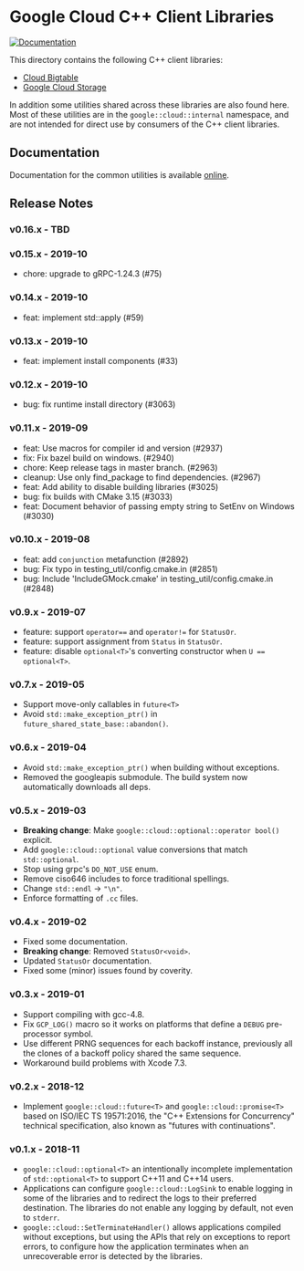 # Google Cloud C++ Client Libraries

[![Documentation][doxygen-shield]][doxygen-link]

[doxygen-shield]: https://img.shields.io/badge/documentation-master-brightgreen.svg
[doxygen-link]: https://googleapis.dev/cpp/google-cloud-common/latest/

This directory contains the following C++ client libraries:

* [Cloud Bigtable](bigtable/README.md)
* [Google Cloud Storage](storage/README.md)

In addition some utilities shared across these libraries are also found here.
Most of these utilities are in the `google::cloud::internal` namespace, and are
not intended for direct use by consumers of the C++ client libraries.

## Documentation

Documentation for the common utilities is available [online][doxygen-link].

## Release Notes

### v0.16.x - TBD

### v0.15.x - 2019-10

* chore: upgrade to gRPC-1.24.3 (#75)

### v0.14.x - 2019-10

* feat: implement std::apply (#59)

### v0.13.x - 2019-10

* feat: implement install components (#33)

### v0.12.x - 2019-10

* bug: fix runtime install directory (#3063)

### v0.11.x - 2019-09

* feat: Use macros for compiler id and version (#2937)
* fix: Fix bazel build on windows. (#2940)
* chore: Keep release tags in master branch. (#2963)
* cleanup: Use only find_package to find dependencies. (#2967)
* feat: Add ability to disable building libraries (#3025)
* bug: fix builds with CMake 3.15 (#3033)
* feat: Document behavior of passing empty string to SetEnv on Windows (#3030)

### v0.10.x - 2019-08

* feat: add `conjunction` metafunction (#2892)
* bug: Fix typo in testing_util/config.cmake.in (#2851)
* bug: Include 'IncludeGMock.cmake' in testing_util/config.cmake.in (#2848)

### v0.9.x - 2019-07

* feature: support `operator==` and `operator!=` for `StatusOr`.
* feature: support assignment from `Status` in `StatusOr`.
* feature: disable `optional<T>`'s converting constructor when
  `U == optional<T>`.

### v0.7.x - 2019-05

* Support move-only callables in `future<T>`
* Avoid `std::make_exception_ptr()` in `future_shared_state_base::abandon()`.

### v0.6.x - 2019-04

* Avoid `std::make_exception_ptr()` when building without exceptions.
* Removed the googleapis submodule. The build system now automatically
  downloads all deps.

### v0.5.x - 2019-03

* **Breaking change**: Make `google::cloud::optional::operator bool()` explicit.
* Add `google::cloud::optional` value conversions that match `std::optional`.
* Stop using grpc's `DO_NOT_USE` enum.
* Remove ciso646 includes to force traditional spellings.
* Change `std::endl` -> `"\n"`.
* Enforce formatting of `.cc` files.

### v0.4.x - 2019-02

* Fixed some documentation.
* **Breaking change**: Removed `StatusOr<void>`.
* Updated `StatusOr` documentation.
* Fixed some (minor) issues found by coverity.

### v0.3.x - 2019-01

* Support compiling with gcc-4.8.
* Fix `GCP_LOG()` macro so it works on platforms that define a `DEBUG`
  pre-processor symbol.
* Use different PRNG sequences for each backoff instance, previously all the
  clones of a backoff policy shared the same sequence.
* Workaround build problems with Xcode 7.3.

### v0.2.x - 2018-12

* Implement `google::cloud::future<T>` and `google::cloud::promise<T>` based on
  ISO/IEC TS 19571:2016, the "C++ Extensions for Concurrency" technical
  specification, also known as "futures with continuations".

### v0.1.x - 2018-11

* `google::cloud::optional<T>` an intentionally incomplete implementation of
  `std::optional<T>` to support C++11 and C++14 users.
* Applications can configure `google::cloud::LogSink` to enable logging in some
  of the libraries and to redirect the logs to their preferred destination.
  The libraries do not enable any logging by default, not even to `stderr`.
* `google::cloud::SetTerminateHandler()` allows applications compiled without
  exceptions, but using the APIs that rely on exceptions to report errors, to
  configure how the application terminates when an unrecoverable error is
  detected by the libraries.
